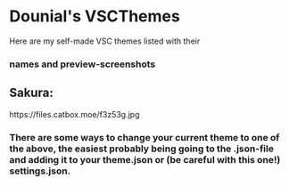 <h1>Dounial's VSCThemes</h1>
<p>Here are my self-made VSC themes listed with their<br>
<h3>names and preview-screenshots</h3></p>

<h2>Sakura:</h2>
https://files.catbox.moe/f3z53g.jpg

<h3>There are some ways to change your current theme to one of  the above, the easiest probably being going to the .json-file and adding it to your theme.json or (be careful with this one!) settings.json.</h3>
